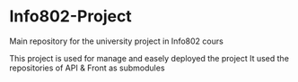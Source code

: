 # Info802-Project
Main repository for the university project in Info802 cours

This project is used for manage and easely deployed the project
It used the repositories of API & Front as submodules 